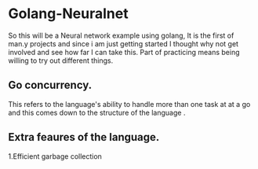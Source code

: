 # Golang-Neuralnet
So this will be a Neural network example using golang, It is the first of man.y projects and since i am just getting 
started I thought why not get involved and see how far I can take this. 
Part of practicing means being willing to try out different things.

## Go concurrency.
This refers to the language's ability to handle more than one task at at a go and this comes
down to the structure of the language . 
## Extra feaures of the language.
1.Efficient garbage collection


